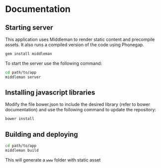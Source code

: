 Documentation
=============

Starting server
---------------

This application uses Middleman to render static content and precompile assets.
It also runs a compiled version of the code using Phonegap.

```sh
gem install middleman
```

To start the server use the following command:

```sh
cd path/to/app
middleman server
```

Installing javascript libraries
-------------------------------

Modify the file bower.json to include the desired library (refer to bower documentation) and use the following command to update the repository:

```sh
bower install
```

Building and deploying
----------------------

```sh
cd path/to/app
middleman build
```

This will generate a ```www``` folder with static asset